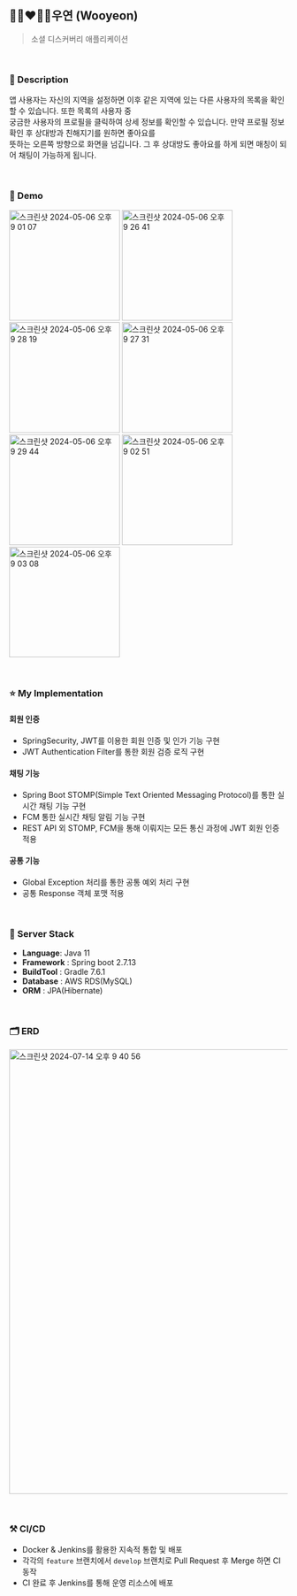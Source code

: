 
## 👩🏻‍❤️‍👨🏻우연 (Wooyeon) 
> 소셜 디스커버리 애플리케이션

</br>

### 📖 Description
앱 사용자는 자신의 지역을 설정하면 이후 같은 지역에 있는 다른 사용자의 목록을 확인할 수 있습니다. 또한 목록의 사용자 중</br>
궁금한 사용자의 프로필을 클릭하여 상세 정보를 확인할 수 있습니다. 만약 프로필 정보 확인 후 상대방과 친해지기를 원하면 좋아요를</br>
뜻하는 오른쪽 방향으로 화면을 넘깁니다. 그 후 상대방도 좋아요를 하게 되면 매칭이 되어 채팅이 가능하게 됩니다.

</br>

### :baby_chick: Demo
<p float="left">
    <img width="200" alt="스크린샷 2024-05-06 오후 9 01 07" src="https://github.com/tenta3802/wooyeon/assets/84509774/6f4570e2-79cb-4d1b-8884-bab462f7dd2c">
    <img width="200" alt="스크린샷 2024-05-06 오후 9 26 41" src="https://github.com/tenta3802/wooyeon/assets/84509774/e044c824-53fb-4251-9f61-0f6e8340fe45">
    <img width="200" alt="스크린샷 2024-05-06 오후 9 28 19" src="https://github.com/tenta3802/wooyeon/assets/84509774/1a643fa7-4dcf-41e9-a636-b0de727dcdee">
    <img width="200" alt="스크린샷 2024-05-06 오후 9 27 31" src="https://github.com/tenta3802/wooyeon/assets/84509774/acb0a8f8-3d3e-4b9a-8ead-0be183c1ddde">
    <img width="200" alt="스크린샷 2024-05-06 오후 9 29 44" src="https://github.com/tenta3802/wooyeon/assets/84509774/fb4666e7-830f-4540-85b6-be646a35f7e8">
    <img width="200" alt="스크린샷 2024-05-06 오후 9 02 51" src="https://github.com/tenta3802/wooyeon/assets/84509774/58c7441d-710b-4eaa-b0d3-1efa3386f07f">
    <img width="200" alt="스크린샷 2024-05-06 오후 9 03 08" src="https://github.com/tenta3802/wooyeon/assets/84509774/991e7481-3034-4957-ade3-a27ed0f6ae90">
</p>

</br>

### ⭐ My Implementation
#### 회원 인증 
- SpringSecurity, JWT를 이용한 회원 인증 및 인가 기능 구현
- JWT Authentication Filter를 통한 회원 검증 로직 구현
#### 채팅 기능
- Spring Boot STOMP(Simple Text Oriented Messaging Protocol)를 통한 실시간 채팅 기능 구현
- FCM 통한 실시간 채팅 알림 기능 구현
- REST API 외 STOMP, FCM을 통해 이뤄지는 모든 통신 과정에 JWT 회원 인증 적용
#### 공통 기능
- Global Exception 처리를 통한 공통 예외 처리 구현
- 공통 Response 객체 포맷 적용

</br>

### 🔧 Server Stack
- **Language**: Java 11
- **Framework** : Spring boot 2.7.13
- **BuildTool** : Gradle 7.6.1
- **Database** : AWS RDS(MySQL)
- **ORM** : JPA(Hibernate)

</br>

### 🗂️ ERD
<p float="left">
    <img width="804" alt="스크린샷 2024-07-14 오후 9 40 56" src="https://github.com/user-attachments/assets/551013ba-6368-4b7a-831b-c5c0e4b44db6">
</p>

</br>

### ⚒ CI/CD
-  Docker & Jenkins를 활용한 지속적 통합 및 배포
-  각각의 `feature` 브랜치에서 `develop` 브랜치로 Pull Request 후 Merge 하면 CI 동작
-  CI 완료 후 Jenkins를 통해 운영 리소스에 배포
